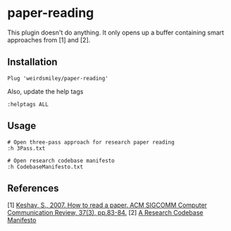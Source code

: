 # paper-reading

This plugin doesn't do anything. It only opens up a buffer containing smart
approaches from [1] and [2].

## Installation

```vim
Plug 'weirdsmiley/paper-reading'
```

Also, update the help tags

```vim
:helptags ALL
```

## Usage

```vim
# Open three-pass approach for research paper reading
:h 3Pass.txt

# Open research codebase manifesto
:h CodebaseManifesto.txt
```

## References

[1] [Keshav, S., 2007. How to read a paper. ACM SIGCOMM Computer Communication Review, 37(3), pp.83-84.](https://web.stanford.edu/class/ee384m/Handouts/HowtoReadPaper.pdf)
[2] [A Research Codebase Manifesto](https://www.moderndescartes.com/essays/research_code/)
